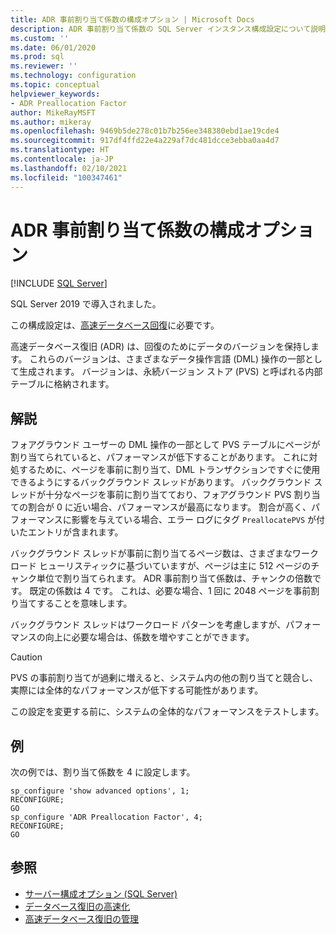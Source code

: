 ```yaml
---
title: ADR 事前割り当て係数の構成オプション | Microsoft Docs
description: ADR 事前割り当て係数の SQL Server インスタンス構成設定について説明します。
ms.custom: ''
ms.date: 06/01/2020
ms.prod: sql
ms.reviewer: ''
ms.technology: configuration
ms.topic: conceptual
helpviewer_keywords:
- ADR Preallocation Factor
author: MikeRayMSFT
ms.author: mikeray
ms.openlocfilehash: 9469b5de278c01b7b256ee348380ebd1ae19cde4
ms.sourcegitcommit: 917df4ffd22e4a229af7dc481dcce3ebba0aa4d7
ms.translationtype: HT
ms.contentlocale: ja-JP
ms.lasthandoff: 02/10/2021
ms.locfileid: "100347461"
---
```

# <a name="adr-preallocation-factor-configuration-option"></a>ADR 事前割り当て係数の構成オプション

 [!INCLUDE [SQL Server](../../includes/applies-to-version/sqlserver.md)]

SQL Server 2019 で導入されました。

この構成設定は、[高速データベース回復](../../relational-databases/accelerated-database-recovery-concepts.md)に必要です。

高速データベース復旧 (ADR) は、回復のためにデータのバージョンを保持します。 これらのバージョンは、さまざまなデータ操作言語 (DML) 操作の一部として生成されます。 バージョンは、永続バージョン ストア (PVS) と呼ばれる内部テーブルに格納されます。 

## <a name="remarks"></a>解説  

フォアグラウンド ユーザーの DML 操作の一部として PVS テーブルにページが割り当てられていると、パフォーマンスが低下することがあります。 これに対処するために、ページを事前に割り当て、DML トランザクションですぐに使用できるようにするバックグラウンド スレッドがあります。 バックグラウンド スレッドが十分なページを事前に割り当てており、フォアグラウンド PVS 割り当ての割合が 0 に近い場合、パフォーマンスが最高になります。 割合が高く、パフォーマンスに影響を与えている場合、エラー ログにタグ `PreallocatePVS` が付いたエントリが含まれます。

バックグラウンド スレッドが事前に割り当てるページ数は、さまざまなワークロード ヒューリスティックに基づいていますが、ページは主に 512 ページのチャンク単位で割り当てられます。 ADR 事前割り当て係数は、チャンクの倍数です。 既定の係数は 4 です。 これは、必要な場合、1 回に 2048 ページを事前割り当てすることを意味します。 

バックグラウンド スレッドはワークロード パターンを考慮しますが、パフォーマンスの向上に必要な場合は、係数を増やすことができます。

> [!CAUTION]
> PVS の事前割り当てが過剰に増えると、システム内の他の割り当てと競合し、実際には全体的なパフォーマンスが低下する可能性があります。
>
> この設定を変更する前に、システムの全体的なパフォーマンスをテストします。

## <a name="examples"></a>例  

次の例では、割り当て係数を 4 に設定します。

```tsql
sp_configure 'show advanced options', 1;
RECONFIGURE;
GO 
sp_configure 'ADR Preallocation Factor', 4;
RECONFIGURE;
GO
```

## <a name="see-also"></a>参照  

- [サーバー構成オプション &#40;SQL Server&#41;](../../database-engine/configure-windows/server-configuration-options-sql-server.md)
- [データベース復旧の高速化](../../relational-databases/accelerated-database-recovery-concepts.md)
- [高速データベース復旧の管理](../../relational-databases/accelerated-database-recovery-management.md)